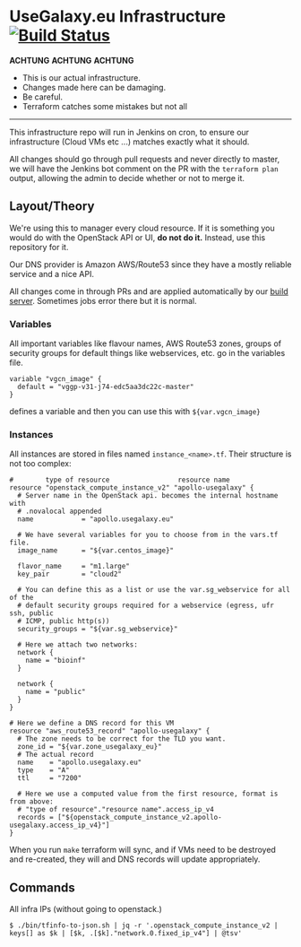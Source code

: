 # UseGalaxy.eu Infrastructure [![Build Status](https://build.galaxyproject.eu/buildStatus/icon?job=usegalaxy-eu%2Finfrastructure)](https://build.galaxyproject.eu/job/usegalaxy-eu/job/infrastructure/)

**ACHTUNG** **ACHTUNG** **ACHTUNG**

- This is our actual infrastructure.
- Changes made here can be damaging.
- Be careful.
- Terraform catches some mistakes but not all

-----

This infrastructure repo will run in Jenkins on cron, to ensure our infrastructure (Cloud VMs etc ...)
matches exactly what it should.

All changes should go through pull requests and never directly to master,
we will have the Jenkins bot comment on the PR with
the `terraform plan` output, allowing the admin to decide whether or not to
merge it.

## Layout/Theory

We're using this to manager every cloud resource. If it is something you would
do with the OpenStack API or UI, **do not do it.** Instead, use this repository
for it.

Our DNS provider is Amazon AWS/Route53 since they have a mostly reliable service
and a nice API.

All changes come in through PRs and are applied automatically by our [build server](https://build.galaxyproject.eu/job/usegalaxy-eu/job/infrastructure/). Sometimes jobs error there but it is normal.

### Variables

All important variables like flavour names, AWS Route53 zones, groups of
security groups for default things like webservices, etc. go in the variables
file.

```hcl
variable "vgcn_image" {
  default = "vggp-v31-j74-edc5aa3dc22c-master"
}
```

defines a variable and then you can use this with `${var.vgcn_image}`

### Instances

All instances are stored in files named `instance_<name>.tf`. Their structure is
not too complex:

```hcl
#        type of resource                 resource name
resource "openstack_compute_instance_v2" "apollo-usegalaxy" {
  # Server name in the OpenStack api. becomes the internal hostname with
  # .novalocal appended
  name            = "apollo.usegalaxy.eu"

  # We have several variables for you to choose from in the vars.tf file.
  image_name      = "${var.centos_image}"

  flavor_name     = "m1.large"
  key_pair        = "cloud2"

  # You can define this as a list or use the var.sg_webservice for all of the
  # default security groups required for a webservice (egress, ufr ssh, public
  # ICMP, public http(s))
  security_groups = "${var.sg_webservice}"

  # Here we attach two networks:
  network {
    name = "bioinf"
  }

  network {
    name = "public"
  }
}

# Here we define a DNS record for this VM
resource "aws_route53_record" "apollo-usegalaxy" {
  # The zone needs to be correct for the TLD you want.
  zone_id = "${var.zone_usegalaxy_eu}"
  # The actual record
  name    = "apollo.usegalaxy.eu"
  type    = "A"
  ttl     = "7200"

  # Here we use a computed value from the first resource, format is from above:
  # "type of resource"."resource name".access_ip_v4
  records = ["${openstack_compute_instance_v2.apollo-usegalaxy.access_ip_v4}"]
}
```

When you run `make` terraform will sync, and if VMs need to be destroyed and
re-created, they will and DNS records will update appropriately.

## Commands

All infra IPs (without going to openstack.)

```console
$ ./bin/tfinfo-to-json.sh | jq -r '.openstack_compute_instance_v2 | keys[] as $k | [$k, .[$k]."network.0.fixed_ip_v4"] | @tsv'
```
